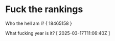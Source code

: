 # Fuck the rankings

Who the hell am I?
{ 18465158 }

What fucking year is it?
[ 2025-03-17T11:06:40Z ]
